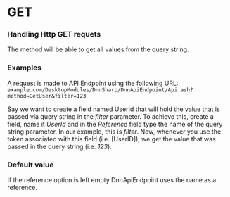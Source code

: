 # GET

### Handling Http GET requets

The method will be able to get all values from the query string.

### Examples

A request is made to API Endpoint using the following URL: 
``example.com/DesktopModules/DnnSharp/DnnApiEndpoint/Api.ash?method=GetUser&filter=123``

Say we want to create a field named UserId that will hold the value that is passed via query string in the *filter* parameter. To achieve this, create a field, name it *UserId* and in the *Reference* field type the name of the query string parameter. In our example, this is *filter*. Now, whenever you use the token associated with this field (i.e. [UserID]), we get the value that was passed in the query string (i.e. *123*).

### Default value

If the reference option is left empty DnnApiEndpoint uses the name as a reference.